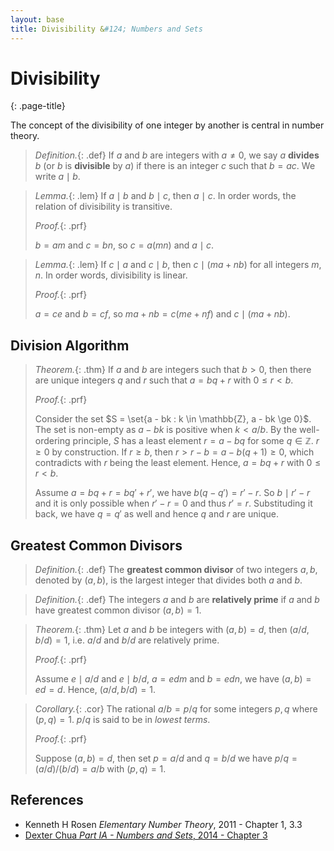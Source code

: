 ```yaml
---
layout: base
title: Divisibility &#124; Numbers and Sets
---
```


# Divisibility
{: .page-title}

The concept of the divisibility of one integer by another is central in number theory.

> *Definition.*{: .def}
> If $a$ and $b$ are integers with $a \not = 0$, we say $a$ **divides** $b$ (or $b$ is **divisible** by $a$)
> if there is an integer $c$ such that $b = ac$.
> We write $a \mid b$.

> *Lemma.*{: .lem}
> If $a \mid b$ and $b \mid c$, then $a \mid c$.
> In order words, the relation of divisibility is transitive.
>
> *Proof.*{: .prf}
>
> $b = am$ and $c = bn$, so $c = a(mn)$ and $a \mid c$.

> *Lemma.*{: .lem}
> If $c \mid a$ and $c \mid b$, then $c \mid (ma + nb)$ for all integers $m, n$.
> In order words, divisibility is linear.
>
> *Proof.*{: .prf}
>
> $a = ce$ and $b = cf$, so $ma + nb = c(me + nf)$ and $c \mid (ma + nb)$.

## Division Algorithm

> *Theorem.*{: .thm}
> If $a$ and $b$ are integers such that $b > 0$, then there are unique integers $q$ and $r$ such that $a = bq + r$ with $0 \le r < b$.
>
> *Proof.*{: .prf}
>
> Consider the set $S = \set{a - bk : k \in \mathbb{Z}, a - bk \ge 0}$.
> The set is non-empty as $a - bk$ is positive when $k < a/b$.
> By the well-ordering principle, $S$ has a least element $r = a - bq$ for some $q \in \mathbb{Z}$.
> $r \ge 0$ by construction. If $r \ge b$, then $r > r - b = a - b(q + 1) \ge 0$, which contradicts with $r$ being the least element.
> Hence, $a = bq + r$ with $0 \le r < b$.
>
> Assume $a = bq + r = bq' + r'$, we have $b(q - q') = r' - r$.
> So $b \mid r' - r$ and it is only possible when $r' - r = 0$ and thus $r' = r$.
> Substituding it back, we have $q = q'$ as well and hence $q$ and $r$ are unique.

## Greatest Common Divisors

> *Definition.*{: .def}
> The **greatest common divisor** of two integers $a, b$, denoted by $(a, b)$, is the largest integer that divides both $a$ and $b$.

> *Definition.*{: .def}
> The integers $a$ and $b$ are **relatively prime** if $a$ and $b$ have greatest common divisor $(a, b) = 1$.

> *Theorem.*{: .thm}
> Let $a$ and $b$ be integers with $(a, b) = d$, then $(a/d, b/d) = 1$, i.e. $a/d$ and $b/d$ are relatively prime.
>
> *Proof.*{: .prf}
>
> Assume $e \mid a/d$ and $e \mid b/d$, $a = edm$ and $b = edn$, we have $(a, b) = ed = d$.
> Hence, $(a/d, b/d) = 1$.

> *Corollary.*{: .cor}
> The rational $a/b = p/q$ for some integers $p, q$ where $(p, q) = 1$.
> $p/q$ is said to be in _lowest terms_.
>
> *Proof.*{: .prf}
>
> Suppose $(a, b) = d$, then set $p = a/d$ and $q = b/d$ we have $p/q = (a/d)/(b/d) = a/b$ with $(p, q) = 1$.

## References

* Kenneth H Rosen _Elementary Number Theory_, 2011 - Chapter 1, 3.3
* [Dexter Chua _Part IA - Numbers and Sets_, 2014 - Chapter 3](https://dec41.user.srcf.net/notes/IA_M/numbers_and_sets.pdf)
